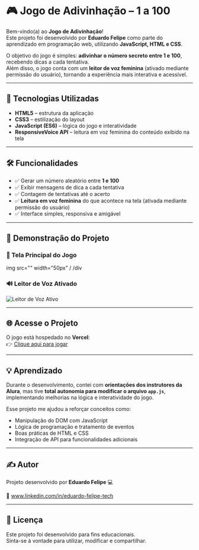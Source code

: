 # 🎮 Jogo de Adivinhação – 1 a 100

Bem-vindo(a) ao **Jogo de Adivinhação**!  
Este projeto foi desenvolvido por **Eduardo Felipe** como parte do aprendizado em programação web, utilizando **JavaScript, HTML e CSS**.  

O objetivo do jogo é simples: **adivinhar o número secreto entre 1 e 100**, recebendo dicas a cada tentativa.  
Além disso, o jogo conta com um **leitor de voz feminina** (ativado mediante permissão do usuário), tornando a experiência mais interativa e acessível.

---

## 🚀 Tecnologias Utilizadas    

- **HTML5** – estrutura da aplicação  
- **CSS3** – estilização do layout  
- **JavaScript (ES6)** – lógica do jogo e interatividade  
- **ResponsiveVoice API** – leitura em voz feminina do conteúdo exibido na tela   

---

## 🛠️ Funcionalidades

- ✅ Gerar um número aleatório entre **1 e 100**  
- ✅ Exibir mensagens de dica a cada tentativa  
- ✅ Contagem de tentativas até o acerto  
- ✅ **Leitura em voz feminina** do que acontece na tela (ativada mediante permissão do usuário)  
- ✅ Interface simples, responsiva e amigável  

---

## 📸 Demonstração do Projeto

### 🎲 Tela Principal do Jogo  
img src="" width="50px" /
/div
   
### 🔊 Leitor de Voz Ativado  
![Leitor de Voz Ativo](link-da-imagem-leitor-voz.png)

---

## 🌐 Acesse o Projeto

O jogo está hospedado no **Vercel**:  
👉 [Clique aqui para jogar](https://jogo-do-numero-secreto-1ten.vercel.app/)

---

## 💡 Aprendizado

Durante o desenvolvimento, contei com **orientações dos instrutores da Alura**, mas tive **total autonomia para modificar o arquivo `app.js`**, implementando melhorias na lógica e interatividade do jogo.  

Esse projeto me ajudou a reforçar conceitos como:

- Manipulação do DOM com JavaScript  
- Lógica de programação e tratamento de eventos  
- Boas práticas de HTML e CSS  
- Integração de API para funcionalidades adicionais  

---

## ✍️ Autor

Projeto desenvolvido por **Eduardo Felipe** 💻

📧 www.linkedin.com/in/eduardo-felipe-tech

---

## 📜 Licença

Este projeto foi desenvolvido para fins educacionais.   
Sinta-se à vontade para utilizar, modificar e compartilhar.
